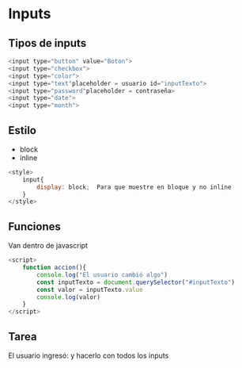 
# Inputs

## Tipos de inputs
```javascript
<input type="button" value="Boton">
<input type="checkbox">
<input type="color">
<input type="text"placeholder = usuario id="inputTexto">
<input type="password"placeholder = contraseña>
<input type="date">
<input type="month">
```

## Estilo

- block
- inline
```javascript
<style>
    input{
        display: block;  Para que muestre en bloque y no inline
    }
</style>
```
## Funciones

Van dentro de javascript
```javascript
<script>
    function accion(){
        console.log("El usuario cambió algo")
        const inputTexto = document.querySelector("#inputTexto")
        const valor = inputTexto.value
        console.log(valor)
    }
</script>
```

## Tarea

El usuario ingresó:
y hacerlo con todos los inputs